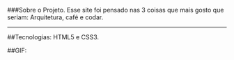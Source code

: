 ###Sobre o Projeto.
Esse site foi pensado nas 3 coisas que mais gosto que seriam: Arquitetura, café e codar. 
<hr>

##Tecnologias: HTML5 e CSS3.

##GIF:
